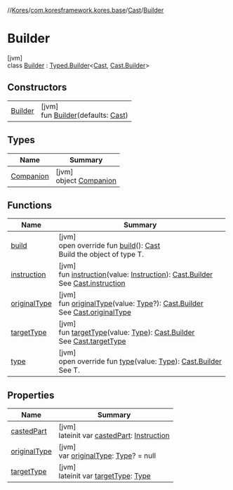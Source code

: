 //[Kores](../../../../index.md)/[com.koresframework.kores.base](../../index.md)/[Cast](../index.md)/[Builder](index.md)

# Builder

[jvm]\
class [Builder](index.md) : [Typed.Builder](../../-typed/-builder/index.md)<[Cast](../index.md), [Cast.Builder](index.md)>

## Constructors

| | |
|---|---|
| [Builder](-builder.md) | [jvm]<br>fun [Builder](-builder.md)(defaults: [Cast](../index.md)) |

## Types

| Name | Summary |
|---|---|
| [Companion](-companion/index.md) | [jvm]<br>object [Companion](-companion/index.md) |

## Functions

| Name | Summary |
|---|---|
| [build](build.md) | [jvm]<br>open override fun [build](build.md)(): [Cast](../index.md)<br>Build the object of type T. |
| [instruction](instruction.md) | [jvm]<br>fun [instruction](instruction.md)(value: [Instruction](../../../com.koresframework.kores/-instruction/index.md)): [Cast.Builder](index.md)<br>See [Cast.instruction](../instruction.md) |
| [originalType](original-type.md) | [jvm]<br>fun [originalType](original-type.md)(value: [Type](https://docs.oracle.com/javase/8/docs/api/java/lang/reflect/Type.html)?): [Cast.Builder](index.md)<br>See [Cast.originalType](../original-type.md) |
| [targetType](target-type.md) | [jvm]<br>fun [targetType](target-type.md)(value: [Type](https://docs.oracle.com/javase/8/docs/api/java/lang/reflect/Type.html)): [Cast.Builder](index.md)<br>See [Cast.targetType](../target-type.md) |
| [type](type.md) | [jvm]<br>open override fun [type](type.md)(value: [Type](https://docs.oracle.com/javase/8/docs/api/java/lang/reflect/Type.html)): [Cast.Builder](index.md)<br>See T. |

## Properties

| Name | Summary |
|---|---|
| [castedPart](casted-part.md) | [jvm]<br>lateinit var [castedPart](casted-part.md): [Instruction](../../../com.koresframework.kores/-instruction/index.md) |
| [originalType](original-type.md) | [jvm]<br>var [originalType](original-type.md): [Type](https://docs.oracle.com/javase/8/docs/api/java/lang/reflect/Type.html)? = null |
| [targetType](target-type.md) | [jvm]<br>lateinit var [targetType](target-type.md): [Type](https://docs.oracle.com/javase/8/docs/api/java/lang/reflect/Type.html) |
